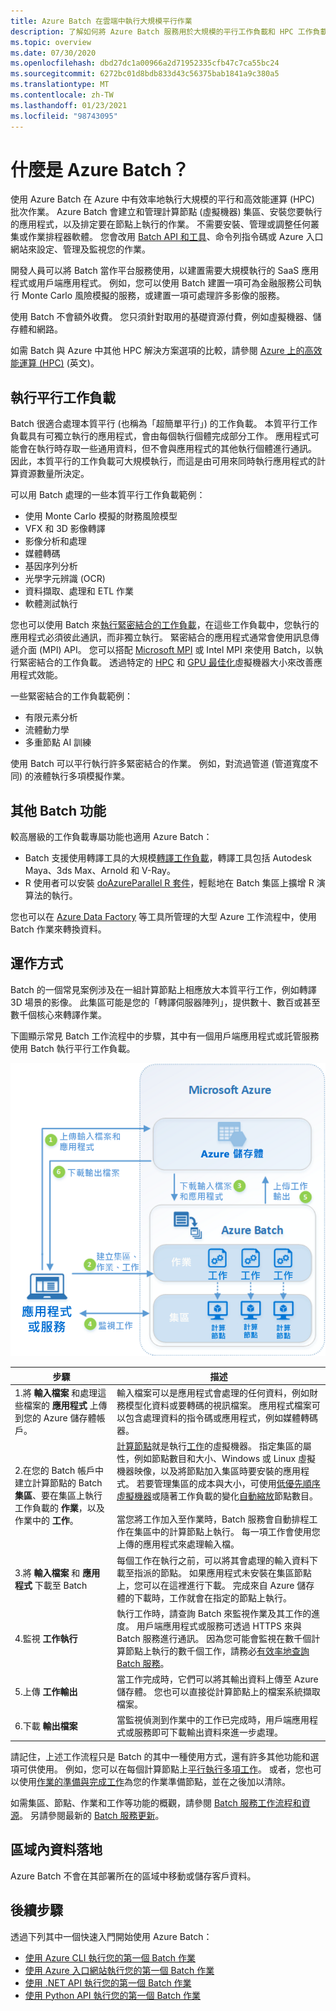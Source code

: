 ```yaml
---
title: Azure Batch 在雲端中執行大規模平行作業
description: 了解如何將 Azure Batch 服務用於大規模的平行工作負載和 HPC 工作負載
ms.topic: overview
ms.date: 07/30/2020
ms.openlocfilehash: dbd27dc1a00966a2d71952335cfb47c7ca55bc24
ms.sourcegitcommit: 6272bc01d8bdb833d43c56375bab1841a9c380a5
ms.translationtype: MT
ms.contentlocale: zh-TW
ms.lasthandoff: 01/23/2021
ms.locfileid: "98743095"
---
```

# <a name="what-is-azure-batch"></a>什麼是 Azure Batch？

使用 Azure Batch 在 Azure 中有效率地執行大規模的平行和高效能運算 (HPC) 批次作業。 Azure Batch 會建立和管理計算節點 (虛擬機器) 集區、安裝您要執行的應用程式，以及排定要在節點上執行的作業。 不需要安裝、管理或調整任何叢集或作業排程器軟體。 您會改用 [Batch API 和工具](batch-apis-tools.md)、命令列指令碼或 Azure 入口網站來設定、管理及監視您的作業。

開發人員可以將 Batch 當作平台服務使用，以建置需要大規模執行的 SaaS 應用程式或用戶端應用程式。 例如，您可以使用 Batch 建置一項可為金融服務公司執行 Monte Carlo 風險模擬的服務，或建置一項可處理許多影像的服務。

使用 Batch 不會額外收費。 您只須針對取用的基礎資源付費，例如虛擬機器、儲存體和網路。

如需 Batch 與 Azure 中其他 HPC 解決方案選項的比較，請參閱 [Azure 上的高效能運算 (HPC)](/azure/architecture/topics/high-performance-computing/) \(英文\)。

## <a name="run-parallel-workloads"></a>執行平行工作負載

Batch 很適合處理本質平行 (也稱為「超簡單平行」) 的工作負載。 本質平行工作負載具有可獨立執行的應用程式，會由每個執行個體完成部分工作。 應用程式可能會在執行時存取一些通用資料，但不會與應用程式的其他執行個體進行通訊。 因此，本質平行的工作負載可大規模執行，而這是由可用來同時執行應用程式的計算資源數量所決定。

可以用 Batch 處理的一些本質平行工作負載範例：

- 使用 Monte Carlo 模擬的財務風險模型
- VFX 和 3D 影像轉譯
- 影像分析和處理
- 媒體轉碼
- 基因序列分析
- 光學字元辨識 (OCR)
- 資料擷取、處理和 ETL 作業
- 軟體測試執行

您也可以使用 Batch 來[執行緊密結合的工作負載](batch-mpi.md)，在這些工作負載中，您執行的應用程式必須彼此通訊，而非獨立執行。 緊密結合的應用程式通常會使用訊息傳遞介面 (MPI) API。 您可以搭配 [Microsoft MPI](/message-passing-interface/microsoft-mpi) 或 Intel MPI 來使用 Batch，以執行緊密結合的工作負載。 透過特定的 [HPC](../virtual-machines/sizes-hpc.md) 和 [GPU 最佳化](../virtual-machines/sizes-gpu.md)虛擬機器大小來改善應用程式效能。

一些緊密結合的工作負載範例：

- 有限元素分析
- 流體動力學
- 多重節點 AI 訓練

使用 Batch 可以平行執行許多緊密結合的作業。 例如，對流過管道 (管道寬度不同) 的液體執行多項模擬作業。

## <a name="additional-batch-capabilities"></a>其他 Batch 功能

較高層級的工作負載專屬功能也適用 Azure Batch：

- Batch 支援使用轉譯工具的大規模[轉譯工作負載](batch-rendering-service.md)，轉譯工具包括 Autodesk Maya、3ds Max、Arnold 和 V-Ray。 
- R 使用者可以安裝 [doAzureParallel R 套件](https://github.com/Azure/doAzureParallel)，輕鬆地在 Batch 集區上擴增 R 演算法的執行。

您也可以在 [Azure Data Factory](../data-factory/transform-data-using-dotnet-custom-activity.md) 等工具所管理的大型 Azure 工作流程中，使用 Batch 作業來轉換資料。

## <a name="how-it-works"></a>運作方式

Batch 的一個常見案例涉及在一組計算節點上相應放大本質平行工作，例如轉譯 3D 場景的影像。 此集區可能是您的「轉譯伺服器陣列」，提供數十、數百或甚至數千個核心來轉譯作業。

下圖顯示常見 Batch 工作流程中的步驟，其中有一個用戶端應用程式或託管服務使用 Batch 執行平行工作負載。

![Batch 解決方案的步驟圖。](./media/batch-technical-overview/tech_overview_03.png)

|步驟  |描述  |
|---------|---------|
|1.將 **輸入檔案** 和處理這些檔案的 **應用程式** 上傳到您的 Azure 儲存體帳戶。     |輸入檔案可以是應用程式會處理的任何資料，例如財務模型化資料或要轉碼的視訊檔案。 應用程式檔案可以包含處理資料的指令碼或應用程式，例如媒體轉碼器。|
|2.在您的 Batch 帳戶中建立計算節點的 Batch **集區**、要在集區上執行工作負載的 **作業**，以及作業中的 **工作**。     | [計算節點](nodes-and-pools.md)就是執行[工作](jobs-and-tasks.md)的虛擬機器。 指定集區的屬性，例如節點數目和大小、Windows 或 Linux 虛擬機器映像，以及將節點加入集區時要安裝的應用程式。 若要管理集區的成本與大小，可使用[低優先順序虛擬機器](batch-low-pri-vms.md)或隨著工作負載的變化[自動縮放](batch-automatic-scaling.md)節點數目。 <br/><br/>當您將工作加入至作業時，Batch 服務會自動排程工作在集區中的計算節點上執行。 每一項工作會使用您上傳的應用程式來處理輸入檔。 |
|3.將 **輸入檔案** 和 **應用程式** 下載至 Batch     |每個工作在執行之前，可以將其會處理的輸入資料下載至指派的節點。 如果應用程式未安裝在集區節點上，您可以在這裡進行下載。 完成來自 Azure 儲存體的下載時，工作就會在指定的節點上執行。|
|4.監視 **工作執行**     |執行工作時，請查詢 Batch 來監視作業及其工作的進度。 用戶端應用程式或服務可透過 HTTPS 來與 Batch 服務進行通訊。 因為您可能會監視在數千個計算節點上執行的數千個工作，請務必[有效率地查詢 Batch 服務](batch-efficient-list-queries.md)。|
|5.上傳 **工作輸出**     |當工作完成時，它們可以將其輸出資料上傳至 Azure 儲存體。 您也可以直接從計算節點上的檔案系統擷取檔案。|
|6.下載 **輸出檔案**     |當監視偵測到作業中的工作已完成時，用戶端應用程式或服務即可下載輸出資料來進一步處理。|

請記住，上述工作流程只是 Batch 的其中一種使用方式，還有許多其他功能和選項可供使用。 例如，您可以在每個計算節點上[平行執行多項工作](batch-parallel-node-tasks.md)。 或者，您也可以使用[作業的準備與完成工作](batch-job-prep-release.md)為您的作業準備節點，並在之後加以清除。

如需集區、節點、作業和工作等功能的概觀，請參閱 [Batch 服務工作流程和資源](batch-service-workflow-features.md)。 另請參閱最新的 [Batch 服務更新](https://azure.microsoft.com/updates/?product=batch)。

## <a name="in-region-data-residency"></a>區域內資料落地
Azure Batch 不會在其部署所在的區域中移動或儲存客戶資料。 

## <a name="next-steps"></a>後續步驟

透過下列其中一個快速入門開始使用 Azure Batch：
- [使用 Azure CLI 執行您的第一個 Batch 作業](quick-create-cli.md)
- [使用 Azure 入口網站執行您的第一個 Batch 作業](quick-create-portal.md)
- [使用 .NET API 執行您的第一個 Batch 作業](quick-run-dotnet.md)
- [使用 Python API 執行您的第一個 Batch 作業](quick-run-python.md)
